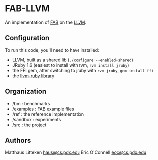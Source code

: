FAB-LLVM
========

An implementation of [FAB](http://web.cecs.pdx.edu/~apt/cs322/fab.pdf) on the [LLVM](http://llvm.org).


Configuration
-------------

To run this code, you'll need to have installed:

- LLVM, built as a shared lib (`./configure --enabled-shared`)
- JRuby 1.6 (easiest to install with rvm, `rvm install jruby`)
- the FFI gem, after switching to jruby with `rvm jruby`, `gem install ffi`
- the [llvm-ruby library](https://github.com/jvoorhis/ruby-llvm)


Organization
------------

- /bm : benchmarks
- /examples : FAB example files
- /ref : the reference implementation
- /sandbox : experiments
- /src : the project


Authors
-------

Matthaus Litteken <haus@cs.pdx.edu>
Eric O'Connell <eoc@cs.pdx.edu>

